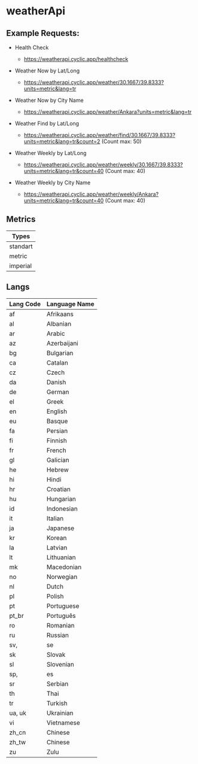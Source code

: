 # weatherApi

## Example Requests:

- Health Check
    - https://weatherapi.cyclic.app/healthcheck

- Weather Now by Lat/Long
    - https://weatherapi.cyclic.app/weather/30.1667/39.8333?units=metric&lang=tr

- Weather Now by City Name
    - https://weatherapi.cyclic.app/weather/Ankara?units=metric&lang=tr

- Weather Find by Lat/Long
    - https://weatherapi.cyclic.app/weather/find/30.1667/39.8333?units=metric&lang=tr&count=2 (Count max: 50)

- Weather Weekly by Lat/Long
    - https://weatherapi.cyclic.app/weather/weekly/30.1667/39.8333?units=metric&lang=tr&count=40 (Count max: 40)

- Weather Weekly by City Name
    - https://weatherapi.cyclic.app/weather/weekly/Ankara?units=metric&lang=tr&count=40 (Count max: 40)

## Metrics

| Types |
| -- |
| standart |
| metric |
| imperial |

## Langs

| Lang Code | Language Name |
| -- | -- |
| af | Afrikaans |
| al | Albanian |
| ar | Arabic |
| az | Azerbaijani |
| bg | Bulgarian |
| ca | Catalan |
| cz | Czech |
| da | Danish |
| de | German |
| el | Greek |
| en | English |
| eu | Basque |
| fa | Persian | (Farsi) |
| fi | Finnish |
| fr | French |
| gl | Galician |
| he | Hebrew |
| hi | Hindi |
| hr | Croatian |
| hu | Hungarian |
| id | Indonesian |
| it | Italian |
| ja | Japanese |
| kr | Korean |
| la | Latvian |
| lt | Lithuanian |
| mk | Macedonian |
| no | Norwegian |
| nl | Dutch |
| pl | Polish |
| pt | Portuguese |
| pt_br | Português | Brasil |
| ro | Romanian |
| ru | Russian |
| sv, | se | Swedish |
| sk | Slovak |
| sl | Slovenian |
| sp, | es | Spanish |
| sr | Serbian |
| th | Thai |
| tr | Turkish |
| ua, uk | Ukrainian |
| vi | Vietnamese |
| zh_cn | Chinese | Simplified |
| zh_tw | Chinese | Traditional |
| zu | Zulu |